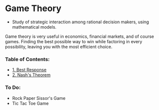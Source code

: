 # Game Theory
- Study of strategic interaction among rational decision makers, using mathematical models.

Game theory is very useful in economics, financial markets, and of course games. Finding the best possible way to win while factoring in every possibility, leaving you with the most efficient choice. 

### Table of Contents:
- [1. Best Response](https://git.io/JJn1R)
- [2. Nash's Theorem](https://git.io/JJn1z)


### To Do:
- Rock Paper Sissor's Game
- Tic Tac Toe Game
